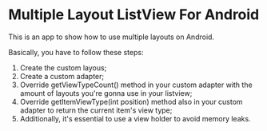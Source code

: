 Multiple Layout ListView For Android
========================

This is an app to show how to use multiple layouts on Android.

Basically, you have to follow these steps:

1. Create the custom layous;
2. Create a custom adapter;
3. Override getViewTypeCount() method in your custom adapter with the amount of layouts you're gonna use in your listview;
4. Override getItemViewType(int position) method also in your custom adapter to return the current item's view type;
5. Additionally, it's essential to use a view holder to avoid memory leaks.
